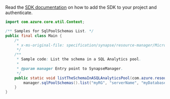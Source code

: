 Read the [SDK documentation](https://github.com/Azure/azure-sdk-for-java/blob/azure-resourcemanager-synapse_1.0.0-beta.2/sdk/synapse/azure-resourcemanager-synapse/README.md) on how to add the SDK to your project and authenticate.

```java
import com.azure.core.util.Context;

/** Samples for SqlPoolSchemas List. */
public final class Main {
    /*
     * x-ms-original-file: specification/synapse/resource-manager/Microsoft.Synapse/stable/2021-06-01/examples/ListSqlPoolSchema.json
     */
    /**
     * Sample code: List the schema in a SQL Analytics pool.
     *
     * @param manager Entry point to SynapseManager.
     */
    public static void listTheSchemaInASQLAnalyticsPool(com.azure.resourcemanager.synapse.SynapseManager manager) {
        manager.sqlPoolSchemas().list("myRG", "serverName", "myDatabase", null, Context.NONE);
    }
}
```
